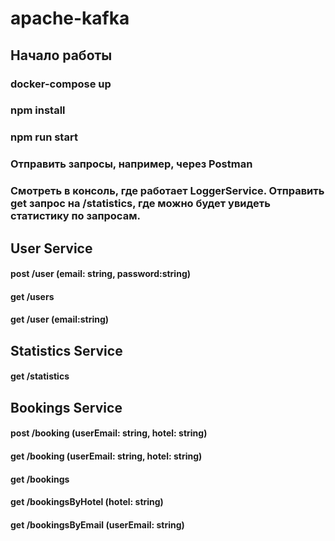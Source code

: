 # apache-kafka

## Начало работы

### docker-compose up

### npm install

### npm run start

### Отправить запросы, например, через Postman

### Смотреть в консоль, где работает LoggerService. Отправить get запрос на /statistics, где можно будет увидеть статистику по запросам.

## User Service

#### post /user (email: string, password:string)
#### get /users 
#### get /user (email:string)

## Statistics Service

#### get /statistics

## Bookings Service

#### post /booking (userEmail: string, hotel: string)
#### get /booking (userEmail: string, hotel: string)
#### get /bookings
#### get /bookingsByHotel (hotel: string)
#### get /bookingsByEmail (userEmail: string)
